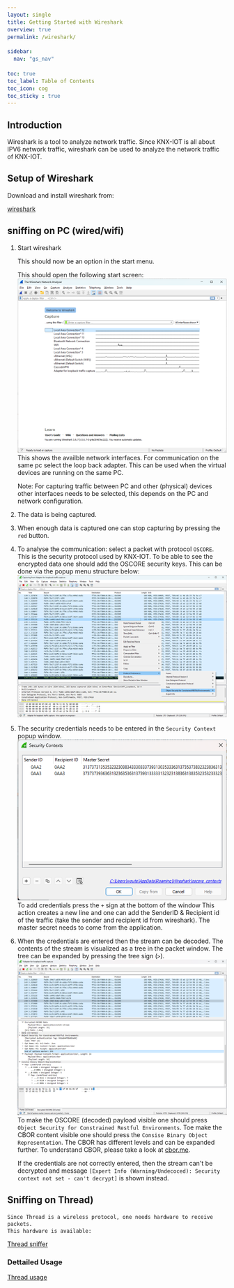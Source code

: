 ```yaml
---
layout: single
title: Getting Started with Wireshark
overview: true
permalink: /wireshark/

sidebar:
  nav: "gs_nav"

toc: true
toc_label: Table of Contents
toc_icon: cog
toc_sticky : true
---
```



## Introduction

Wireshark is a tool to analyze network traffic.
Since KNX-IOT is all about IPV6 network traffic, wireshark can be used to analyze the network traffic of KNX-IOT.

## Setup of Wireshark

Download and install wireshark from:

[wireshark](https://www.wireshark.org/)

## sniffing on PC (wired/wifi)

1. Start wireshark

   This should now be an option in the start menu.

   This should open the following start screen:
   ![wireshark main](/assets/images/wireshark_main.png)
   This shows the availble network interfaces.
   For communication on the same pc select the loop back adapter.
   This can be used when the virtual devices are running on the same PC.

   Note: For capturing traffic between PC and other (physical) devices other interfaces needs to be selected, this depends on the PC and network configuration.

2. The data is being captured.
3. When enough data is captured one can stop capturing by pressing the `red` button.
4. To analyse the communication: 
   select a packet with protocol `OSCORE`. This is the security protocol used by KNX-IOT.
   To be able to see the encrypted data one should add the OSCORE security keys. This can be done via the popup menu structure below:
   ![wireshark oscore](/assets/images/wireshark_oscore.png)

5. The security credentials needs to be entered in the `Security Context` popup window.
   ![wireshark credentials](/assets/images/wiresshark_securitycontexts.png)
   To add credentials press the `+` sign at the bottom of the window
   This action creates a new line and one can add the SenderID & Recipient id of the traffic (take the sender and recipient id from wireshark).
   The master secret needs to come from the application.

6. When the credentials are entered then the stream can be decoded.
   The contents of the stream is visualized as a tree in the packet window. The tree can be expanded by pressing the tree sign (`>`).
   ![wireshark decoded](/assets/images/wireshark_decoded.png)
   To make the OSCORE (decoded) payload visible one should press `Object Security for Constrained Restful Environments`.
   Toe make the CBOR content visible one should press the
   `Consise Binary Object Representation`. The CBOR has different levels and can be expanded further.
   To understand CBOR, please take a look at [cbor.me](https://cbor.me/).

   If the credentials are not correctly entered, then the stream can't be decrypted and message `[Expert Info (Warning/Undecoced): Security context not set - can't decrypt]` is shown instead.



## Sniffing on Thread)

    Since Thread is a wireless protocol, one needs hardware to receive packets.
    This hardware is available:
   [Thread sniffer](https://www.cascoda.com/products/packet-sniffer/)
   
### Dettailed Usage

   [Thread usage](https://github.com/Cascoda/cascoda-sdk/blob/master/posix/app/sniffer/README.md#configuring-wireshark)
